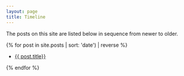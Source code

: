 ```yaml
---
layout: page
title: Timeline
---
```


The posts on this site are listed below in sequence from newer to older.

  {% for post in site.posts | sort: 'date') | reverse %}
  <ul><li>
    <a href="{{ post.url }}">{{ post.title}}</a>
  </li></ul>
  {% endfor %}
